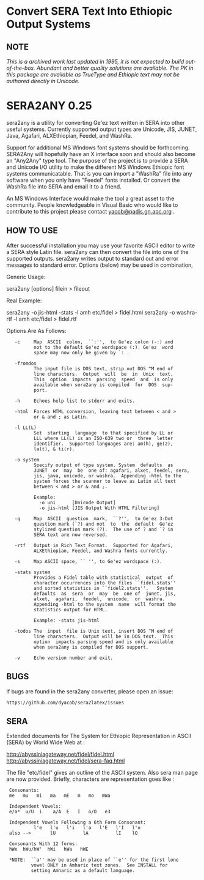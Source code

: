 # Convert SERA Text Into Ethiopic Output Systems

## NOTE
*This is a archived work last updated in 1995, it is not expected to
 build out-of-the-box.  Abundant and better quality solutions are
 available. The PK in this package are available as TrueType and
 Ethiopic text may not be authored directly in Unicode.*


SERA2ANY 0.25
=============

sera2any is a utility for converting Ge'ez text written in SERA into other
useful systems.  Currently supported output types are Unicode, JIS, JUNET,
Java, Agafari, ALXEthiopian, Feedel, and WashRa.

Support for additional MS Windows font systems should be forthcoming. SERA2Any
will hopefully have an X interface soon and should also become an "Any2Any"
type tool.  The purpose of the project is to provide a SERA and Unicode I/O 
utility to make the different MS Windows Ethiopic font systems communicatable.
That is you can import a "WashRa" file into any software when you only have
"Feedel" fonts installed.  Or convert the WashRa file into SERA and email it
to a friend.

An MS Windows Interface would make the tool a great asset to the community.
People knowledgeable in Visual Basic who would like to contribute to this
project please contact yacob@padis.gn.apc.org .


HOW TO USE
----------

After successful installation you may use your favorite ASCII editor to write
a SERA style Latin file.  sera2any can then convert the file into one of the
supported outputs.  sera2any writes output to standard out and error messages
to standard error. Options (below) may be used in combination, 

Generic Usage:

   sera2any [options] filein > fileout

Real Example:

   sera2any -o jis-html -stats -l amh etc/fidel > fidel.html
   sera2any -o washra-rtf -l amh etc/fidel > fidel.rtf


Options Are As Follows:

       -c     Map  ASCII  colon,  ``:'',  to Ge'ez colon (-:) and
              not to the default Ge'ez wordspace (:). Ge'ez  word
              space may now only be given by `: .

       -fromdos
              The input file is DOS text, strip out DOS ^M end of
              line characters.  Output  will  be  in  Unix  text.
              This  option  impacts  parsing  speed  and  is only
              available when sera2any is compiled  for  DOS  sup-
              port.

       -h     Echoes help list to stderr and exits.

       -html  Forces HTML conversion, leaving text between < and >
              or & and ; as Latin.

       -l LL(L)
              Set  starting  language  to that specified by LL or
              LLL where LL(L) is an ISO-639 two or  three  letter
              identifier.  Supported languages are: am(h), ge(z),
              la(t), & ti(r).

       -o system
              Specify output of type system. System  defaults  as
              JUNET  or  may  be  one of: agafari, alxet, feedel, sera,
			  jis, java, unicode, or washra.  Appending -html to the 
			  system forces the scanner to leave as Latin all text 
			  between < and > or & and ;.

              Example:
                -o uni      [Unicode Output]
                -o jis-html [JIS Output With HTML Filtering]

       -q     Map  ASCII  question  mark,  ``?'',  to Ge'ez 3-Dot
              question mark (`?) and not  to  the  default  Ge'ez
              stylized question mark (?).  The use of ? and `? in
              SERA text are now reversed.

       -rtf   Output in Rich Text Format.  Supported for Agafari,
              ALXEthiopian, Feedel, and Washra fonts currently.

       -s     Map ASCII space, `` '', to Ge'ez wordspace (:).

       -stats system
              Provides a Fidel table with statistical  output  of
              character occurrences into the files ``fidel.stats''
              and sorted statistics in ``fidel2.stats''.   System
              defaults  as  sera  or  may  be  one of  junet, jis, 
			  alxet,  agafari,  feedel,  unicode,  or  washra.  
              Appending -html to the system  name  will format the 
			  statistics output for HTML.

              Example: -stats jis-html

       -todos The  input  file is Unix text, insert DOS ^M end of
              line characters.  Output will be in DOS text.  This
              option  impacts parsing speed and is only available
              when sera2any is compiled for DOS support.

       -v     Echo version number and exit.

 

BUGS
----

If bugs are found in the sera2any converter, please open an issue:

	https://github.com/dyacob/sera2latex/issues


SERA
----

Extended documents for The System for Ethiopic Representation in ASCII (SERA)
by World Wide Web at : 

   http://abyssiniagateway.net/fidel/fidel.html
   http://abyssiniagateway.net/fidel/sera-faq.html


The file "etc/fidel" gives an outline of the ASCII system.
Also sera man page are now provided.
Briefly, characters are representation goes like :

     Consonants:
     me   mu   mi   ma   mE   m   mo   mWa

     Independent Vowels:
     e/a*  u/U  i    a/A  E   I   o/O   e3

     Independent Vowels Following a 6th Form Consonant:
              l'e   l'u   l'i   l'a   l'E   l'I   l'o
     also -->       lU          lA          lI    lO

     Consonants With 12 forms:
     hWe  hWu/hW'  hWi   hWa   hWE

     *NOTE:  ``a'' may be used in place of ``e'' for the first lone
             vowel ONLY in Amharic text zones.  See INSTALL for
             setting Amharic as a default language.


